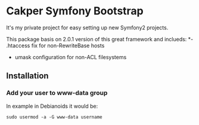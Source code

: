 Cakper Symfony Bootstrap
========================

It's my private project for easy setting up new Symfony2 projects.

This package basis on 2.0.1 version of this great framework and inclueds:
*- .htaccess fix for non-RewriteBase hosts
* umask configuration for non-ACL filesystems


Installation
------------

### Add your user to www-data group

In example in Debianoids it would be:

    sudo usermod -a -G www-data username

